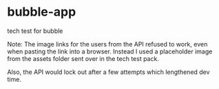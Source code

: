 # bubble-app
tech test for bubble

Note: The image links for the users from the API refused to work, even when pasting the link into a browser. Instead I used a placeholder image from the assets folder sent over in the tech test pack. 

Also, the API would lock out after a few attempts which lengthened dev time.  
